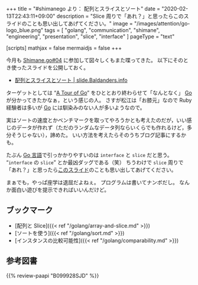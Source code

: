 +++
title = "#shimanego より： 配列とスライスとソート"
date =  "2020-02-13T22:43:11+09:00"
description = "Slice 周りで「あれ？」と思ったらこのスライドのことも思い出してあげてください。"
image = "/images/attention/go-logo_blue.png"
tags = [ "golang", "communication", "shimane", "engineering", "presentation", "slice", "interface" ]
pageType = "text"

[scripts]
  mathjax = false
  mermaidjs = false
+++

今月も [Shimane.go#04] に参加して図々しくもまた喋ってきた。
以下にそのとき使ったスライドを公開しておく。

- [配列とスライスとソート | slide.Baldanders.info](https://slide.baldanders.info/shimane-go-2020-02-13/)

ターゲットとしては “[A Tour of Go]” をひととおり終わらせて「なんとなく」 [Go] が分かってきたかなぁ，という感じの人。
さすが松江は「お膝元」なので Ruby 経験者は多いが [Go] には馴染みのない人が多いようなので。

実はソートの速度とかベンチマークを取ってやろうかとも考えたのだが，いい感じのデータが作れず（ただのランダムなデータ列ならいくらでも作れるけど，多分そうじゃない），諦めた。
いい方法を考えたらそのうちブログ記事にするかも。

たぶん [Go 言語]で引っかかりやすいのは `interface` と `slice` だと思う。
“`interface` の `slice`” とか最凶ダッグである（笑） ちうわけで `slice` 周りで「あれ？」と思ったら[このスライド](https://slide.baldanders.info/shimane-go-2020-02-13/ "配列とスライスとソート | slide.Baldanders.info")のことも思い出してあげてください。

まぁでも，やっぱ座学は退屈だよねぇ。
プログラムは書いてナンボだし。
なんか面白い遊びを提示できればいいんだけど。

## ブックマーク

- [配列と Slice]({{< ref "/golang/array-and-slice.md" >}})
- [ソートを使う]({{< ref "/golang/sort.md" >}})
- [インスタンスの比較可能性]({{< ref "/golang/comparability.md" >}})

[Go]: https://golang.org/ "The Go Programming Language"
[Go 言語]: https://golang.org/ "The Go Programming Language"
[Shimane.go#04]: https://shimane-go.connpass.com/event/165192/ "Shimane.go#04 - connpass"
[A Tour of Go]: https://go-tour-jp.appspot.com/

## 参考図書

{{% review-paapi "B099928SJD" %}} <!-- プログラミング言語Go -->

